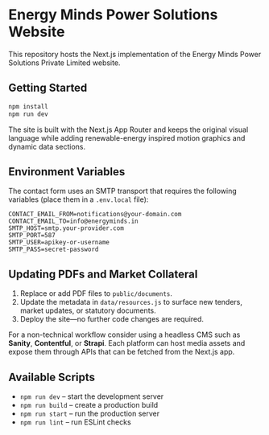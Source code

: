 # Energy Minds Power Solutions Website

This repository hosts the Next.js implementation of the Energy Minds Power Solutions Private Limited website.

## Getting Started

```bash
npm install
npm run dev
```

The site is built with the Next.js App Router and keeps the original visual language while adding renewable-energy inspired motion graphics and dynamic data sections.

## Environment Variables

The contact form uses an SMTP transport that requires the following variables (place them in a `.env.local` file):

```
CONTACT_EMAIL_FROM=notifications@your-domain.com
CONTACT_EMAIL_TO=info@energyminds.in
SMTP_HOST=smtp.your-provider.com
SMTP_PORT=587
SMTP_USER=apikey-or-username
SMTP_PASS=secret-password
```

## Updating PDFs and Market Collateral

1. Replace or add PDF files to `public/documents`.
2. Update the metadata in `data/resources.js` to surface new tenders, market updates, or statutory documents.
3. Deploy the site—no further code changes are required.

For a non-technical workflow consider using a headless CMS such as **Sanity**, **Contentful**, or **Strapi**. Each platform can host media assets and expose them through APIs that can be fetched from the Next.js app.

## Available Scripts

- `npm run dev` – start the development server
- `npm run build` – create a production build
- `npm run start` – run the production server
- `npm run lint` – run ESLint checks
